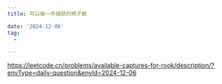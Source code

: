 ```yaml
---
title: 可以被一步捕获的棋子数

date: '2024-12-06'
tag:
  -

---
```

https://leetcode.cn/problems/available-captures-for-rook/description/?envType=daily-question&envId=2024-12-06